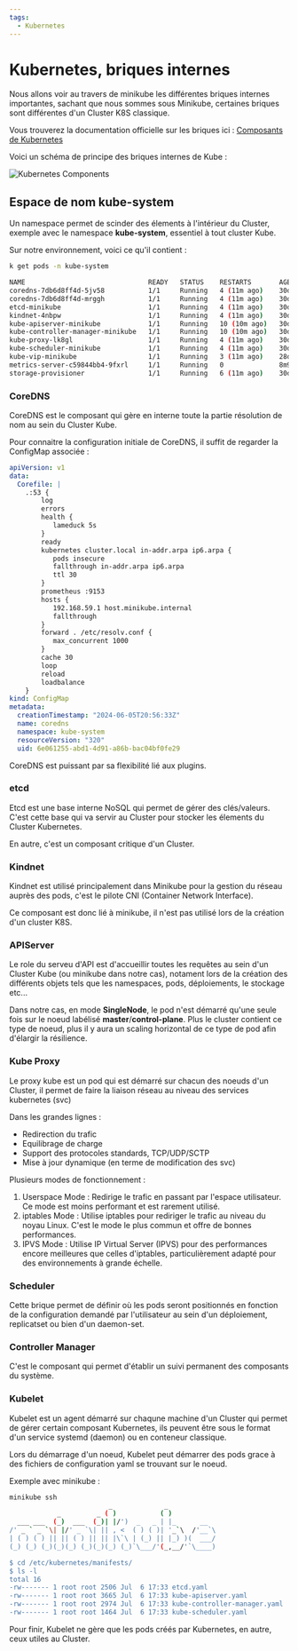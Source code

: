 ```yaml
---
tags:
  - Kubernetes
---
```


# Kubernetes, briques internes

Nous allons voir au travers de minikube les différentes briques internes importantes, sachant que nous sommes sous Minikube, certaines briques sont différentes d'un Cluster K8S classique.

Vous trouverez la documentation officielle sur les briques ici : [Composants de Kubernetes](https://kubernetes.io/fr/docs/concepts/overview/components/)

Voici un schéma de principe des briques internes de Kube :

![Kubernetes Components](https://kubernetes.io/images/docs/components-of-kubernetes.svg)


## Espace de nom kube-system

Un namespace permet de scinder des élements à l'intérieur du Cluster, exemple avec le namespace **kube-system**, essentiel à tout cluster Kube.

Sur notre environnement, voici ce qu'il contient : 

```bash
k get pods -n kube-system

NAME                               READY   STATUS    RESTARTS       AGE
coredns-7db6d8ff4d-5jv58           1/1     Running   4 (11m ago)    30d
coredns-7db6d8ff4d-mrggh           1/1     Running   4 (11m ago)    30d
etcd-minikube                      1/1     Running   4 (11m ago)    30d
kindnet-4nbpw                      1/1     Running   4 (11m ago)    30d
kube-apiserver-minikube            1/1     Running   10 (10m ago)   30d
kube-controller-manager-minikube   1/1     Running   10 (10m ago)   30d
kube-proxy-lk8gl                   1/1     Running   4 (11m ago)    30d
kube-scheduler-minikube            1/1     Running   4 (11m ago)    30d
kube-vip-minikube                  1/1     Running   3 (11m ago)    28d
metrics-server-c59844bb4-9fxrl     1/1     Running   0              8m9s
storage-provisioner                1/1     Running   6 (11m ago)    30d
```

### CoreDNS

CoreDNS est le composant qui gère en interne toute la partie résolution de nom au sein du Cluster Kube.

Pour connaitre la configuration initiale de CoreDNS, il suffit de regarder la ConfigMap associée :

```yaml
apiVersion: v1
data:
  Corefile: |
    .:53 {
        log
        errors
        health {
           lameduck 5s
        }
        ready
        kubernetes cluster.local in-addr.arpa ip6.arpa {
           pods insecure
           fallthrough in-addr.arpa ip6.arpa
           ttl 30
        }
        prometheus :9153
        hosts {
           192.168.59.1 host.minikube.internal
           fallthrough
        }
        forward . /etc/resolv.conf {
           max_concurrent 1000
        }
        cache 30
        loop
        reload
        loadbalance
    }
kind: ConfigMap
metadata:
  creationTimestamp: "2024-06-05T20:56:33Z"
  name: coredns
  namespace: kube-system
  resourceVersion: "320"
  uid: 6e061255-abd1-4d91-a86b-bac04bf0fe29
```

CoreDNS est puissant par sa flexibilité lié aux plugins.

### etcd

Etcd est une base interne NoSQL qui permet de gérer des clés/valeurs. C'est cette base qui va servir au Cluster pour stocker les élements du Cluster Kubernetes.

En autre, c'est un composant critique d'un Cluster.

### Kindnet

Kindnet est utilisé principalement dans Minikube pour la gestion du réseau auprès des pods, c'est le pilote CNI (Container Network Interface).

Ce composant est donc lié à minikube, il n'est pas utilisé lors de la création d'un cluster K8S.

### APIServer

Le role du serveu d'API est d'accueillir toutes les requêtes au sein d'un Cluster Kube (ou minikube dans notre cas), notament lors de la création des différents objets tels que les namespaces, pods, déploiements, le stockage etc...

Dans notre cas, en mode **SingleNode**, le pod n'est démarré qu'une seule fois sur le noeud labélisé **master**/**control-plane**. Plus le cluster contient ce type de noeud, plus il y aura un scaling horizontal de ce type de pod afin d'élargir la résilience.

### Kube Proxy

Le proxy kube est un pod qui est démarré sur chacun des noeuds d'un Cluster, il permet de faire la liaison réseau au niveau des services kubernetes (svc)

Dans les grandes lignes :

- Redirection du trafic
- Equilibrage de charge
- Support des protocoles standards, TCP/UDP/SCTP
- Mise à jour dynamique (en terme de modification des svc)

Plusieurs modes de fonctionnement :

1. Userspace Mode : Redirige le trafic en passant par l'espace utilisateur. Ce mode est moins performant et est rarement utilisé.
2. iptables Mode : Utilise iptables pour rediriger le trafic au niveau du noyau Linux. C'est le mode le plus commun et offre de bonnes performances.
3. IPVS Mode : Utilise IP Virtual Server (IPVS) pour des performances encore meilleures que celles d'iptables, particulièrement adapté pour des environnements à grande échelle.

### Scheduler

Cette brique permet de définir où les pods seront positionnés en fonction de la configuration demandé par l'utilisateur au sein d'un déploiement, replicatset ou bien d'un daemon-set. 

### Controller Manager

C'est le composant qui permet d'établir un suivi permanent des composants du système.

### Kubelet

Kubelet est un agent démarré sur chaqune machine d'un Cluster qui permet de gérer certain composant Kubernetes, ils peuvent être sous le format d'un service systemd (daemon) ou en conteneur classique.

Lors du démarrage d'un noeud, Kubelet peut démarrer des pods grace à des fichiers de configuration yaml se trouvant sur le noeud.

Exemple avec minikube :
```bash
minikube ssh
                         _             _            
            _         _ ( )           ( )           
  ___ ___  (_)  ___  (_)| |/')  _   _ | |_      __  
/' _ ` _ `\| |/' _ `\| || , <  ( ) ( )| '_`\  /'__`\
| ( ) ( ) || || ( ) || || |\`\ | (_) || |_) )(  ___/
(_) (_) (_)(_)(_) (_)(_)(_) (_)`\___/'(_,__/'`\____)

$ cd /etc/kubernetes/manifests/
$ ls -l
total 16
-rw------- 1 root root 2506 Jul  6 17:33 etcd.yaml
-rw------- 1 root root 3665 Jul  6 17:33 kube-apiserver.yaml
-rw------- 1 root root 2974 Jul  6 17:33 kube-controller-manager.yaml
-rw------- 1 root root 1464 Jul  6 17:33 kube-scheduler.yaml
```

Pour finir, Kubelet ne gère que les pods créés par Kubernetes, en autre, ceux utiles au Cluster.